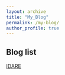 ```yaml
---
layout: archive
title: "My_Blog"
permalink: /my-blog/
author_profile: true
---
```


## Blog list
[IDARE](/_posts/iare/)
